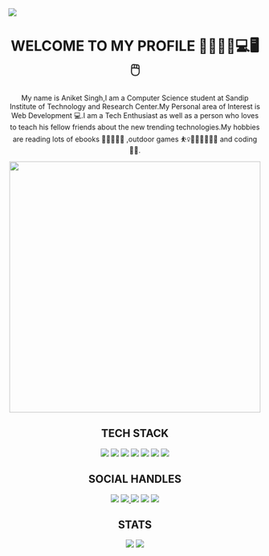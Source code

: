 <img src="https://raw.githubusercontent.com/aniketsingh98571/Web_Development/master/canva.png">
<h1 align='center' >WELCOME TO MY PROFILE 🥇✨👏😃💻🖥🖱 </h2>
 <p   align='center'>My name is Aniket Singh,I am a Computer Science student at Sandip Institute of Technology and Research Center.My Personal area of Interest is Web Development 💻.I am a Tech Enthusiast as well as a person who loves to teach his fellow friends about the new trending technologies.My hobbies are reading lots of ebooks 🧓📖📙📗📔 ,outdoor games ⛹️‍♀️🤾‍♂️🚴‍♀️🏋️‍♂️ and coding 👨‍💻.
</p>
<p align='center'>
<img height='500' width='500' align='center' src="https://raw.githubusercontent.com/aniketsingh98571/Web_Development/master/programming.gif"></p>
 <h2 align='center'>TECH STACK</h3>
<p align='center'>
 <img src="https://img.shields.io/badge/C-Proficient-yellow">
 <img src="https://img.shields.io/badge/PYTHON-Intermediate-orange">
 <img src="https://img.shields.io/badge/JAVA-Intermediate-blue">
 <img src="https://img.shields.io/badge/C%2B%2B-Proficient-red">
 <img src="https://img.shields.io/badge/HTML-Proficient-brightgreen">
 <img src="https://img.shields.io/badge/CSS-Intermediate-green">
 <img src="https://img.shields.io/badge/JAVASCRIPT-Beginner-red">
 </p>
<h2 align='center'>SOCIAL HANDLES</h3>
 <p align='center'>
  <a  href="https://twitter.com/anikets63437544"><img src="https://raw.githubusercontent.com/aniketsingh98571/Web_Development/master/twitter.png"></a>
  <a href="https://www.linkedin.com/in/aniket-singh-968687199/"><img src="https://raw.githubusercontent.com/aniketsingh98571/Web_Development/master/linkedin.png"</a>
   <a href="https://www.youtube.com/channel/UCzsA4W47OzXmExYixkWUj3Q?view_as=subscriber"><img src="https://raw.githubusercontent.com/aniketsingh98571/Web_Development/master/youtube.png"></a>
   <a href="https://github.com/aniketsingh98571"><img src="https://raw.githubusercontent.com/aniketsingh98571/Web_Development/master/github-image.png"></a>
   <a href="https://www.instagram.com/techtrends123/?hl=en"><img src="https://raw.githubusercontent.com/aniketsingh98571/Web_Development/master/instagram-sketched.png"></a>
  
  </p>
  <h2 align='center'>STATS</h3>
 <p align='center'>
 <img src="https://github-readme-stats.vercel.app/api?username=aniketsingh98571&&show_icons=true&title_color=ffffff&icon_color=bb2acf&text_color=daf7dc&bg_color=151515">
 <img src="https://github-readme-stats.vercel.app/api/top-langs?username=aniketsingh98571&&show_icons=true&title_color=ffffff&icon_color=bb2acf&text_color=daf7dc&bg_color=151515">
</p>

